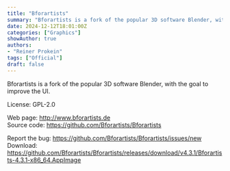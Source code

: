 ```yaml
---
title: "Bforartists"
summary: "Bforartists is a fork of the popular 3D software Blender, with the goal to improve the UI"
date: 2024-12-12T18:01:00Z
categories: ["Graphics"]
showAuthor: true
authors:
- "Reiner Prokein"
tags: ["Official"]
draft: false
---
```


Bforartists is a fork of the popular 3D software Blender, with the goal to improve the UI.

License: GPL-2.0

Web page: <http://www.bforartists.de>  
Source code: <https://github.com/Bforartists/Bforartists>

Report the bug: <https://github.com/Bforartists/Bforartists/issues/new>  
Download: <https://github.com/Bforartists/Bforartists/releases/download/v4.3.1/Bforartists-4.3.1-x86_64.AppImage>
